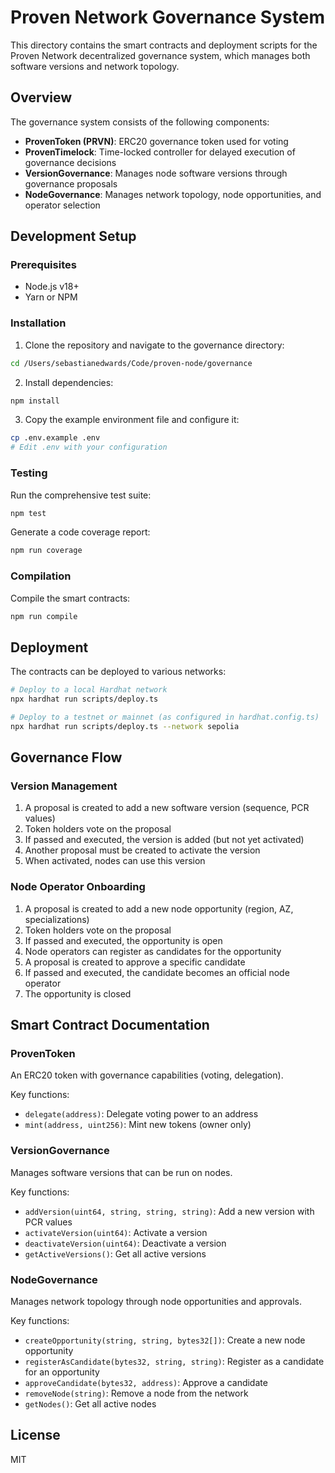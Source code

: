 # Proven Network Governance System

This directory contains the smart contracts and deployment scripts for the Proven Network decentralized governance system, which manages both software versions and network topology.

## Overview

The governance system consists of the following components:

- **ProvenToken (PRVN)**: ERC20 governance token used for voting
- **ProvenTimelock**: Time-locked controller for delayed execution of governance decisions
- **VersionGovernance**: Manages node software versions through governance proposals
- **NodeGovernance**: Manages network topology, node opportunities, and operator selection

## Development Setup

### Prerequisites

- Node.js v18+
- Yarn or NPM

### Installation

1. Clone the repository and navigate to the governance directory:

```bash
cd /Users/sebastianedwards/Code/proven-node/governance
```

2. Install dependencies:

```bash
npm install
```

3. Copy the example environment file and configure it:

```bash
cp .env.example .env
# Edit .env with your configuration
```

### Testing

Run the comprehensive test suite:

```bash
npm test
```

Generate a code coverage report:

```bash
npm run coverage
```

### Compilation

Compile the smart contracts:

```bash
npm run compile
```

## Deployment

The contracts can be deployed to various networks:

```bash
# Deploy to a local Hardhat network
npx hardhat run scripts/deploy.ts

# Deploy to a testnet or mainnet (as configured in hardhat.config.ts)
npx hardhat run scripts/deploy.ts --network sepolia
```

## Governance Flow

### Version Management

1. A proposal is created to add a new software version (sequence, PCR values)
2. Token holders vote on the proposal
3. If passed and executed, the version is added (but not yet activated)
4. Another proposal must be created to activate the version
5. When activated, nodes can use this version

### Node Operator Onboarding

1. A proposal is created to add a new node opportunity (region, AZ, specializations)
2. Token holders vote on the proposal
3. If passed and executed, the opportunity is open
4. Node operators can register as candidates for the opportunity
5. A proposal is created to approve a specific candidate
6. If passed and executed, the candidate becomes an official node operator
7. The opportunity is closed

## Smart Contract Documentation

### ProvenToken

An ERC20 token with governance capabilities (voting, delegation).

Key functions:

- `delegate(address)`: Delegate voting power to an address
- `mint(address, uint256)`: Mint new tokens (owner only)

### VersionGovernance

Manages software versions that can be run on nodes.

Key functions:

- `addVersion(uint64, string, string, string)`: Add a new version with PCR values
- `activateVersion(uint64)`: Activate a version
- `deactivateVersion(uint64)`: Deactivate a version
- `getActiveVersions()`: Get all active versions

### NodeGovernance

Manages network topology through node opportunities and approvals.

Key functions:

- `createOpportunity(string, string, bytes32[])`: Create a new node opportunity
- `registerAsCandidate(bytes32, string, string)`: Register as a candidate for an opportunity
- `approveCandidate(bytes32, address)`: Approve a candidate
- `removeNode(string)`: Remove a node from the network
- `getNodes()`: Get all active nodes

## License

MIT
